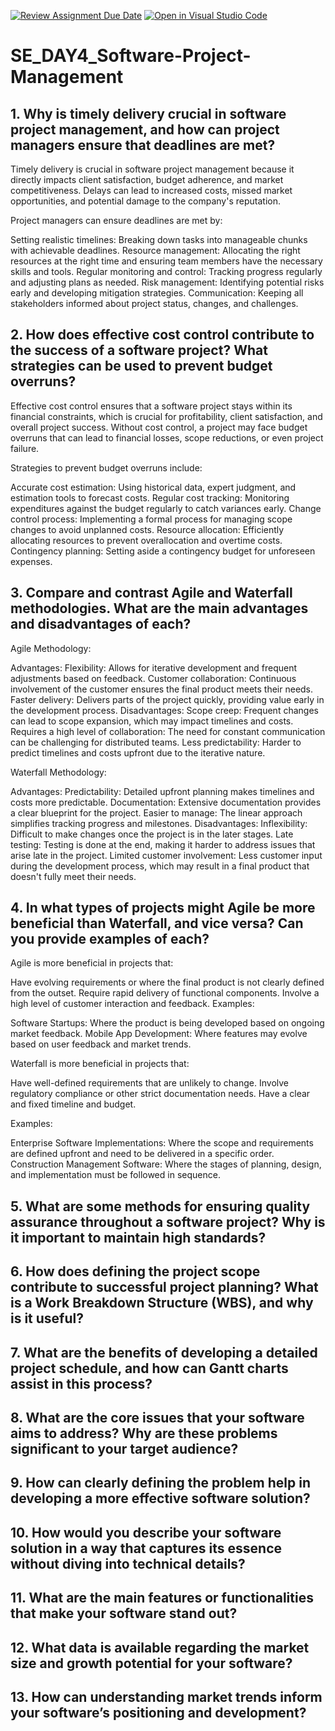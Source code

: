 [![Review Assignment Due Date](https://classroom.github.com/assets/deadline-readme-button-22041afd0340ce965d47ae6ef1cefeee28c7c493a6346c4f15d667ab976d596c.svg)](https://classroom.github.com/a/9pw6JKcu)
[![Open in Visual Studio Code](https://classroom.github.com/assets/open-in-vscode-2e0aaae1b6195c2367325f4f02e2d04e9abb55f0b24a779b69b11b9e10269abc.svg)](https://classroom.github.com/online_ide?assignment_repo_id=15686152&assignment_repo_type=AssignmentRepo)
# SE_DAY4_Software-Project-Management
## 1. Why is timely delivery crucial in software project management, and how can project managers ensure that deadlines are met?

Timely delivery is crucial in software project management because it directly impacts client satisfaction, budget adherence, and market competitiveness. Delays can lead to increased costs, missed market opportunities, and potential damage to the company's reputation.

Project managers can ensure deadlines are met by:

Setting realistic timelines: Breaking down tasks into manageable chunks with achievable deadlines. Resource management: Allocating the right resources at the right time and ensuring team members have the necessary skills and tools. Regular monitoring and control: Tracking progress regularly and adjusting plans as needed. Risk management: Identifying potential risks early and developing mitigation strategies. Communication: Keeping all stakeholders informed about project status, changes, and challenges.

## 2. How does effective cost control contribute to the success of a software project? What strategies can be used to prevent budget overruns?

Effective cost control ensures that a software project stays within its financial constraints, which is crucial for profitability, client satisfaction, and overall project success. Without cost control, a project may face budget overruns that can lead to financial losses, scope reductions, or even project failure.

Strategies to prevent budget overruns include:

Accurate cost estimation: Using historical data, expert judgment, and estimation tools to forecast costs. Regular cost tracking: Monitoring expenditures against the budget regularly to catch variances early. Change control process: Implementing a formal process for managing scope changes to avoid unplanned costs. Resource allocation: Efficiently allocating resources to prevent overallocation and overtime costs. Contingency planning: Setting aside a contingency budget for unforeseen expenses.

## 3. Compare and contrast Agile and Waterfall methodologies. What are the main advantages and disadvantages of each?

Agile Methodology:

Advantages: Flexibility: Allows for iterative development and frequent adjustments based on feedback. Customer collaboration: Continuous involvement of the customer ensures the final product meets their needs. Faster delivery: Delivers parts of the project quickly, providing value early in the development process. Disadvantages: Scope creep: Frequent changes can lead to scope expansion, which may impact timelines and costs. Requires a high level of collaboration: The need for constant communication can be challenging for distributed teams. Less predictability: Harder to predict timelines and costs upfront due to the iterative nature. 

Waterfall Methodology:

Advantages: Predictability: Detailed upfront planning makes timelines and costs more predictable. Documentation: Extensive documentation provides a clear blueprint for the project. Easier to manage: The linear approach simplifies tracking progress and milestones. Disadvantages: Inflexibility: Difficult to make changes once the project is in the later stages. Late testing: Testing is done at the end, making it harder to address issues that arise late in the project. Limited customer involvement: Less customer input during the development process, which may result in a final product that doesn't fully meet their needs.

## 4. In what types of projects might Agile be more beneficial than Waterfall, and vice versa? Can you provide examples of each?

Agile is more beneficial in projects that:

Have evolving requirements or where the final product is not clearly defined from the outset. Require rapid delivery of functional components. Involve a high level of customer interaction and feedback. Examples:

Software Startups: Where the product is being developed based on ongoing market feedback. Mobile App Development: Where features may evolve based on user feedback and market trends. 

Waterfall is more beneficial in projects that:

Have well-defined requirements that are unlikely to change. Involve regulatory compliance or other strict documentation needs. Have a clear and fixed timeline and budget. 

Examples:

Enterprise Software Implementations: Where the scope and requirements are defined upfront and need to be delivered in a specific order. 
Construction Management Software: Where the stages of planning, design, and implementation must be followed in sequence.

## 5. What are some methods for ensuring quality assurance throughout a software project? Why is it important to maintain high standards?



## 6. How does defining the project scope contribute to successful project planning? What is a Work Breakdown Structure (WBS), and why is it useful?
## 7. What are the benefits of developing a detailed project schedule, and how can Gantt charts assist in this process?
## 8. What are the core issues that your software aims to address? Why are these problems significant to your target audience?
## 9. How can clearly defining the problem help in developing a more effective software solution?
## 10. How would you describe your software solution in a way that captures its essence without diving into technical details?
## 11. What are the main features or functionalities that make your software stand out?
## 12. What data is available regarding the market size and growth potential for your software?
## 13. How can understanding market trends inform your software’s positioning and development?
